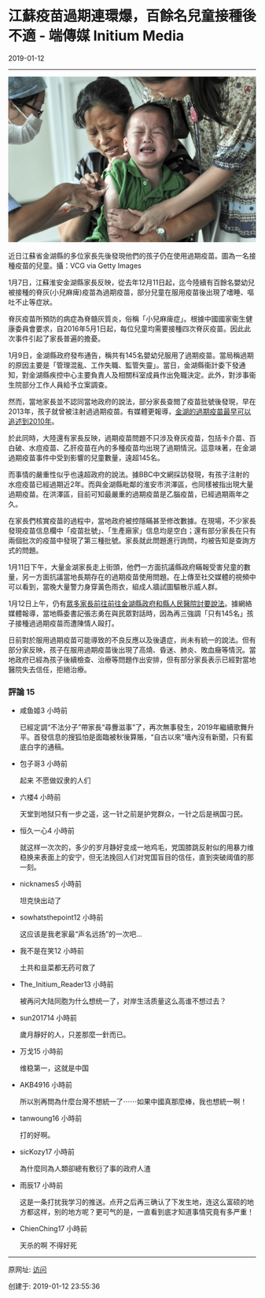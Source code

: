 # 江蘇疫苗過期連環爆，百餘名兒童接種後不適 - 端傳媒 Initium Media

2019-01-12

* * *

![图201901112-2江苏](图201901112-2江苏.jpg)

近日江蘇省金湖縣的多位家長先後發現他們的孩子仍在使用過期疫苗。圖為一名接種疫苗的兒童。攝：VCG via Getty Images

1月7日，江蘇淮安金湖縣家長反映，從去年12月11日起，迄今陸續有百餘名嬰幼兒被接種的脊灰(小兒麻痺)疫苗為過期疫苗，部分兒童在服用疫苗後出現了嗜睡、嘔吐不止等症狀。

脊灰疫苗所預防的病症為脊髓灰質炎，俗稱「小兒麻痺症」。根據中國國家衞生健康委員會要求，自2016年5月1日起，每位兒童均需要接種四次脊灰疫苗。因此此次事件引起了家長普遍的擔憂。

1月9日，金湖縣政府發布通告，稱共有145名嬰幼兒服用了過期疫苗。當局稱過期的原因主要是「管理混亂、工作失職、監管失靈」。當日，金湖縣衞計委下發通知，對金湖縣疾控中心主要負責人及相關科室成員作出免職決定。此外，對涉事衞生院部分工作人員給予立案調查。

然而，當地家長並不認同當地政府的說法，部分家長查閲了疫苗批號後發現，早在2013年，孩子就曾被注射過過期疫苗。有媒體更報導，[金湖的過期疫苗最早可以追述到2010年](https://mp.weixin.qq.com/s/S0Y4l8FcZwMNIK9o_HaRqQ)。

於此同時，大陸還有家長反映，過期疫苗問題不只涉及脊灰疫苗，包括卡介苗、百白破、水痘疫苗、乙肝疫苗在內的多種疫苗均出現了過期情況。這意味著，在金湖過期疫苗事件中受到影響的兒童數量，遠超145名。

而事情的嚴重性似乎也遠超政府的說法。據BBC中文網採訪發現，有孩子注射的水痘疫苗已經過期近2年。而與金湖縣毗鄰的淮安市洪澤區，也同樣被指出現大量過期疫苗。在洪澤區，目前可知最嚴重的過期疫苗是乙腦疫苗，已經過期兩年之久。

在家長們核實疫苗的過程中，當地政府被控隱瞞甚至修改數據。在現場，不少家長發現疫苗信息欄中「疫苗批號」、「生產廠家」信息均是空白；還有部分家長在只有兩個批次的疫苗中發現了第三種批號。家長就此問題進行詢問，均被告知是查詢方式的問題。

1月11日下午，大量金湖家長走上街頭，他們一方面抗議縣政府瞞報受害兒童的數量，另一方面抗議當地長期存在的過期疫苗使用問題。在上傳至社交媒體的視頻中可以看到，當晚大量警力身穿黃色雨衣，組成人牆試圖驅散示威人群。

1月12日上午，仍有[眾多家長前往前往金湖縣政府和縣人民醫院討要說法](https://www.bbc.com/zhongwen/simp/chinese-news-46848703)。據網絡媒體報導，當地縣委書記張志勇在與民眾對話時，因為再三強調「只有145名」孩子接種過過期疫苗而遭陳情人毆打。

日前對於服用過期疫苗可能導致的不良反應以及後遺症，尚未有統一的說法。但有部分家反映，孩子在服用過期疫苗後出現了高燒、昏迷、肺炎、敗血癥等情況。當地政府已經為孩子後續檢查、治療等問題作出安排，但有部分家長表示已經對當地醫院失去信任，拒絕治療。



### 評論 15

*   咸鱼姬3 小時前
    
    已經定調“不法分子”帶家長“尋釁滋事”了，再次無事發生，2019年繼續歌舞升平。首發信息的搜狐怕是面臨被秋後算賬，“自古以來”墻內沒有新聞，只有藍底白字的通稿。
    
*   包子哥3 小時前
    
    起来 不愿做奴隶的人们
    
*   六楼4 小時前
    
    天堂到地狱只有一步之遥，这一针之前是护党群众，一针之后是祸国刁民。
    
*   恒久一心4 小時前
    
    就这样一次次的，多少的岁月静好变成一地鸡毛，党国膝跳反射似的用暴力维稳换来表面上的安宁，但无法挽回人们对党国盲目的信任，直到突破阈值的那一刻。
    
*   nicknames5 小時前
    
    坦克快出动了
    
*   sowhatsthepoint12 小時前
    
    这应该是我老家最“声名远扬”的一次吧…
    
*   我不是在笑12 小時前
    
    土共和韭菜都无药可救了
    
*   The\_Initium\_Reader13 小時前
    
    被再问大陆同胞为什么想统一了，对岸生活质量这么高谁不想过去？
    
*   sun201714 小時前
    
    歲月靜好的人，只差那麼一針而已。
    
*   万戈15 小時前
    
    维稳第一，这就是中国
    
*   AKB4916 小時前
    
    所以別再問為什麼台灣不想統一了⋯⋯如果中國真那麼棒，我也想統一啊！
    
*   tanwoung16 小時前
    
    打的好啊。
    
*   sicKozy17 小時前
    
    為什麼同為人類卻總有敷衍了事的政府人渣
    
*   雨辰17 小時前
    
    这是一条打扰我学习的推送。点开之后再三确认了下发生地，连这么富硕的地方都这样，别的地方呢？更可气的是，一直看到底才知道事情究竟有多严重！
    
*   ChienChing17 小時前
    
    天杀的啊 不得好死
    

---------------------------------------------------


原网址: [访问](https://theinitium.com/article/20190112-vaccine-outofdate/)

创建于: 2019-01-12 23:55:36
